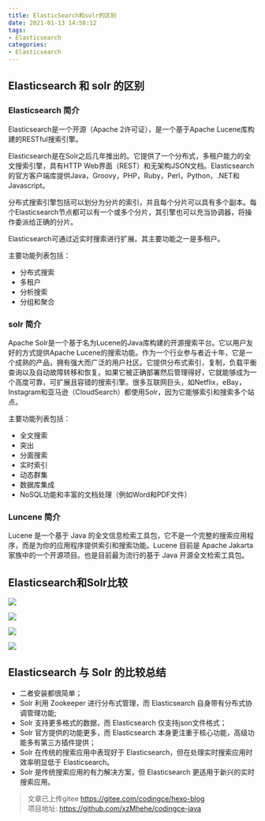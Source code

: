 ```yaml
---
title: ElasticSearch和solr的区别
date: 2021-01-13 14:58:12
tags:
- Elasticsearch
categories: 
- Elasticsearch
---
```




## Elasticsearch 和 solr 的区别


### Elasticsearch 简介
Elasticsearch是一个开源（Apache 2许可证），是一个基于Apache Lucene库构建的RESTful搜索引擎。

Elasticsearch是在Solr之后几年推出的。它提供了一个分布式，多租户能力的全文搜索引擎，具有HTTP Web界面（REST）和无架构JSON文档。Elasticsearch的官方客户端库提供Java，Groovy，PHP，Ruby，Perl，Python，.NET和Javascript。

分布式搜索引擎包括可以划分为分片的索引，并且每个分片可以具有多个副本。每个Elasticsearch节点都可以有一个或多个分片，其引擎也可以充当协调器，将操作委派给正确的分片。

Elasticsearch可通过近实时搜索进行扩展。其主要功能之一是多​​租户。

主要功能列表包括：
- 分布式搜索
- 多租户
- 分析搜索
- 分组和聚合

### solr 简介
Apache Solr是一个基于名为Lucene的Java库构建的开源搜索平台。它以用户友好的方式提供Apache Lucene的搜索功能。作为一个行业参与者近十年，它是一个成熟的产品，拥有强大而广泛的用户社区。它提供分布式索引，复制，负载平衡查询以及自动故障转移和恢复。如果它被正确部署然后管理得好，它就能够成为一个高度可靠，可扩展且容错的搜索引擎。很多互联网巨头，如Netflix，eBay，Instagram和亚马逊（CloudSearch）都使用Solr，因为它能够索引和搜索多个站点。

主要功能列表包括：
- 全文搜索
- 突出
- 分面搜索
- 实时索引
- 动态群集
- 数据库集成
- NoSQL功能和丰富的文档处理（例如Word和PDF文件）


### Luncene 简介
Lucene 是一个基于 Java 的全文信息检索工具包，它不是一个完整的搜索应用程序，而是为你的应用程序提供索引和搜索功能。Lucene 目前是 Apache Jakarta 家族中的一个开源项目。也是目前最为流行的基于 Java 开源全文检索工具包。


## Elasticsearch和Solr比较
![](https://image.codingce.com.cn/evs1.png)


![](https://image.codingce.com.cn/evs2.png)


![](https://image.codingce.com.cn/evs3.png)

![](https://image.codingce.com.cn/evs4.png)







## Elasticsearch 与 Solr 的比较总结
- 二者安装都很简单；
- Solr 利用 Zookeeper 进行分布式管理，而 Elasticsearch 自身带有分布式协调管理功能;
- Solr 支持更多格式的数据，而 Elasticsearch 仅支持json文件格式；
- Solr 官方提供的功能更多，而 Elasticsearch 本身更注重于核心功能，高级功能多有第三方插件提供；
- Solr 在传统的搜索应用中表现好于 Elasticsearch，但在处理实时搜索应用时效率明显低于 Elasticsearch。
- Solr 是传统搜索应用的有力解决方案，但 Elasticsearch 更适用于新兴的实时搜索应用。





>文章已上传gitee https://gitee.com/codingce/hexo-blog   
>项目地址: https://github.com/xzMhehe/codingce-java